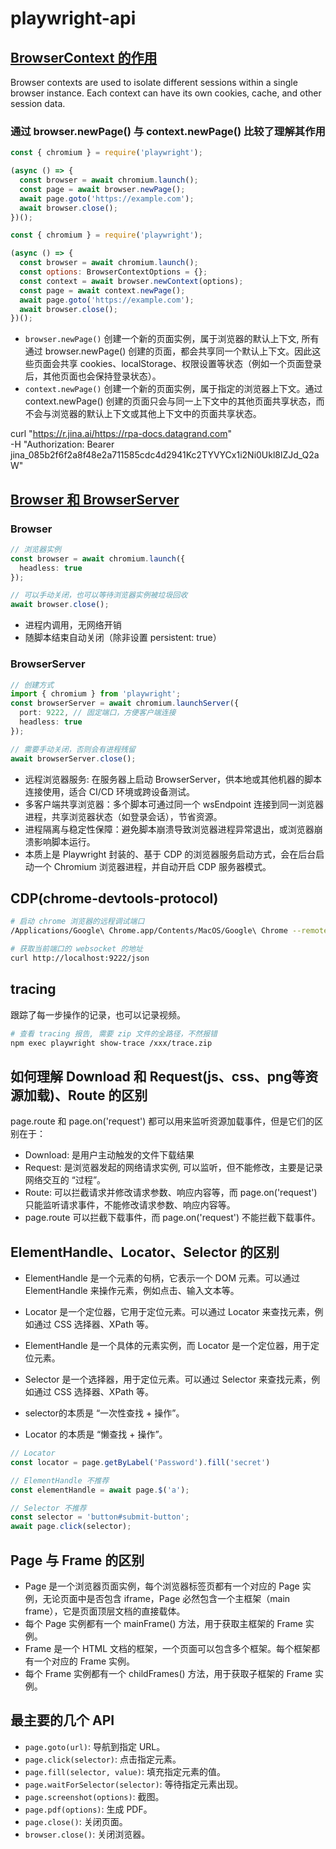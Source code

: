 # playwright-api

## [BrowserContext 的作用](https://playwright.dev/docs/api/class-browsercontext)

Browser contexts are used to isolate different sessions within a single browser instance. Each context can have its own cookies, cache, and other session data.

### 通过 browser.newPage() 与 context.newPage() 比较了理解其作用

```javascript
const { chromium } = require('playwright');

(async () => {
  const browser = await chromium.launch();
  const page = await browser.newPage();
  await page.goto('https://example.com');
  await browser.close();
})();
```

```javascript
const { chromium } = require('playwright');

(async () => {
  const browser = await chromium.launch();
  const options: BrowserContextOptions = {};
  const context = await browser.newContext(options);
  const page = await context.newPage();
  await page.goto('https://example.com');
  await browser.close();
})();
```

- `browser.newPage()` 创建一个新的页面实例，属于浏览器的默认上下文, 所有通过 browser.newPage() 创建的页面，都会共享同一个默认上下文。因此这些页面会共享 cookies、localStorage、权限设置等状态（例如一个页面登录后，其他页面也会保持登录状态）。
- `context.newPage()` 创建一个新的页面实例，属于指定的浏览器上下文。通过 context.newPage() 创建的页面只会与同一上下文中的其他页面共享状态，而不会与浏览器的默认上下文或其他上下文中的页面共享状态。

curl "<https://r.jina.ai/https://rpa-docs.datagrand.com>" \
  -H "Authorization: Bearer jina_085b2f6f2a8f48e2a711585cdc4d2941Kc2TYVYCx1i2Ni0Ukl8lZJd_Q2aW"

## [Browser 和 BrowserServer](https://playwright.dev/docs/api/class-browserserver)

### Browser

``` typescript
// 浏览器实例
const browser = await chromium.launch({
  headless: true
});

// 可以手动关闭，也可以等待浏览器实例被垃圾回收
await browser.close();
```

- 进程内调用，无网络开销
- 随脚本结束自动关闭（除非设置 persistent: true）

### BrowserServer

``` typescript
// 创建方式
import { chromium } from 'playwright';
const browserServer = await chromium.launchServer({
  port: 9222, // 固定端口，方便客户端连接
  headless: true
});

// 需要手动关闭，否则会有进程残留
await browserServer.close();
```

- 远程浏览器服务: 在服务器上启动 BrowserServer，供本地或其他机器的脚本连接使用，适合 CI/CD 环境或跨设备测试。
- 多客户端共享浏览器：多个脚本可通过同一个 wsEndpoint 连接到同一浏览器进程，共享浏览器状态（如登录会话），节省资源。
- 进程隔离与稳定性保障：避免脚本崩溃导致浏览器进程异常退出，或浏览器崩溃影响脚本运行。
- 本质上是 Playwright 封装的、基于 CDP 的浏览器服务启动方式，会在后台启动一个 Chromium 浏览器进程，并自动开启 CDP 服务器模式。

## CDP(chrome-devtools-protocol)

``` bash
# 启动 chrome 浏览器的远程调试端口
/Applications/Google\ Chrome.app/Contents/MacOS/Google\ Chrome --remote-debugging-port=9222 --remote-debugging-address=0.0.0.0

# 获取当前端口的 websocket 的地址
curl http://localhost:9222/json
```

## tracing

跟踪了每一步操作的记录，也可以记录视频。

``` bash
# 查看 tracing 报告, 需要 zip 文件的全路径，不然报错
npm exec playwright show-trace /xxx/trace.zip
```

## 如何理解 Download 和 Request(js、css、png等资源加载)、Route 的区别

page.route 和 page.on('request') 都可以用来监听资源加载事件，但是它们的区别在于：

- Download: 是用户主动触发的文件下载结果
- Request: 是浏览器发起的网络请求实例, 可以监听，但不能修改，主要是记录网络交互的 “过程”。
- Route: 可以拦截请求并修改请求参数、响应内容等，而 page.on('request') 只能监听请求事件，不能修改请求参数、响应内容等。
- page.route 可以拦截下载事件，而 page.on('request') 不能拦截下载事件。

## ElementHandle、Locator、Selector 的区别

- ElementHandle 是一个元素的句柄，它表示一个 DOM 元素。可以通过 ElementHandle 来操作元素，例如点击、输入文本等。
- Locator 是一个定位器，它用于定位元素。可以通过 Locator 来查找元素，例如通过 CSS 选择器、XPath 等。
- ElementHandle 是一个具体的元素实例，而 Locator 是一个定位器，用于定位元素。
- Selector 是一个选择器，用于定位元素。可以通过 Selector 来查找元素，例如通过 CSS 选择器、XPath 等。

- selector的本质是 “一次性查找 + 操作”。
- Locator 的本质是 “懒查找 + 操作”。

``` typescript
// Locator
const locator = page.getByLabel('Password').fill('secret')

// ElementHandle 不推荐
const elementHandle = await page.$('a');

// Selector 不推荐
const selector = 'button#submit-button';
await page.click(selector); 
```

## Page 与 Frame 的区别

- Page 是一个浏览器页面实例，每个浏览器标签页都有一个对应的 Page 实例，无论页面中是否包含 iframe，Page 必然包含一个主框架（main frame），它是页面顶层文档的直接载体。
- 每个 Page 实例都有一个 mainFrame() 方法，用于获取主框架的 Frame 实例。
- Frame 是一个 HTML 文档的框架，一个页面可以包含多个框架。每个框架都有一个对应的 Frame 实例。
- 每个 Frame 实例都有一个 childFrames() 方法，用于获取子框架的 Frame 实例。

## 最主要的几个 API

- `page.goto(url)`: 导航到指定 URL。
- `page.click(selector)`: 点击指定元素。
- `page.fill(selector, value)`: 填充指定元素的值。
- `page.waitForSelector(selector)`: 等待指定元素出现。
- `page.screenshot(options)`: 截图。
- `page.pdf(options)`: 生成 PDF。
- `page.close()`: 关闭页面。
- `browser.close()`: 关闭浏览器。

